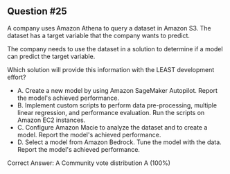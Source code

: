 ## Question #25

A company uses Amazon Athena to query a dataset in Amazon S3. The dataset has a target variable that the company wants to predict.

The company needs to use the dataset in a solution to determine if a model can predict the target variable.

Which solution will provide this information with the LEAST development effort?

- A. Create a new model by using Amazon SageMaker Autopilot. Report the model's achieved performance.
- B. Implement custom scripts to perform data pre-processing, multiple linear regression, and performance evaluation. Run the scripts on Amazon EC2 instances.
- C. Configure Amazon Macie to analyze the dataset and to create a model. Report the model's achieved performance.
- D. Select a model from Amazon Bedrock. Tune the model with the data. Report the model's achieved performance. 

Correct Answer: 
A Community vote distribution A (100%)